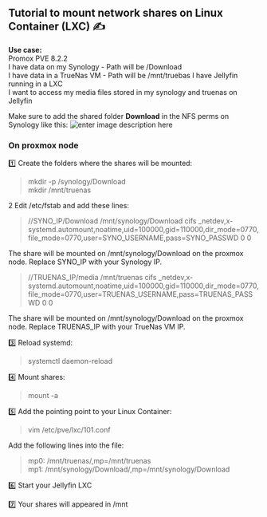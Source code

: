 ## Tutorial to mount network shares on Linux Container (LXC) ✍️

**Use case:**  
Promox PVE 8.2.2  
I have data on my Synology - Path will be /Download  
I have data in a TrueNas VM - Path will be /mnt/truebas
I have Jellyfin running in a LXC  
I want to access my media files stored in my synology and truenas on Jellyfin 

Make sure to add the shared folder **Download** in the NFS perms on Synology like this:
![enter image description here](https://i.imgur.com/aldEjlc.png)

### On proxmox node  

:one: Create the folders where the shares will be mounted:  
> mkdir -p /synology/Download  
> mkdir /mnt/truenas

2️ Edit /etc/fstab and add these lines:

>//SYNO_IP/Download /mnt/synology/Download cifs _netdev,x-systemd.automount,noatime,uid=100000,gid=110000,dir_mode=0770,file_mode=0770,user=SYNO_USERNAME,pass=SYNO_PASSWD 0 0

The share will be mounted on /mnt/synology/Download on the proxmox node. Replace SYNO_IP with your Synology IP.  

>//TRUENAS_IP/media /mnt/truenas cifs _netdev,x-systemd.automount,noatime,uid=100000,gid=110000,dir_mode=0770,file_mode=0770,user=TRUENAS_USERNAME,pass=TRUENAS_PASSWD 0 0

The share will be mounted on /mnt/synology/Download on the proxmox node. Replace TRUENAS_IP with your TrueNas VM IP.

:three: Reload systemd:  
>systemctl daemon-reload  

:four: Mount shares: 
>mount -a

:five: Add the pointing point to your Linux Container:  
> vim /etc/pve/lxc/101.conf

Add the following lines into the file:  

>mp0: /mnt/truenas/,mp=/mnt/truenas  
>mp1: /mnt/synology/Download/,mp=/mnt/synology/Download

:six: Start your Jellyfin LXC

:seven: Your shares will appeared in /mnt




